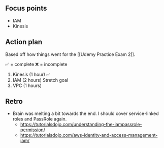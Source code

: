 ## Focus points

- IAM
- Kinesis

## Action plan

Based off how things went for the [[Udemy Practice Exam 2]].

 ✅ = complete
 ❌ = incomplete

 1. Kinesis (1 hour) ✅
 2. IAM (2 hours) Stretch goal
 3. VPC (1 hours) 

## Retro

- Brain was melting a bit towards the end. I should cover service-linked roles and PassRole again.
	- https://tutorialsdojo.com/understanding-the-iampassrole-permission/
	- https://tutorialsdojo.com/aws-identity-and-access-management-iam/